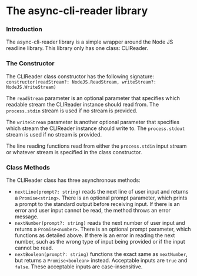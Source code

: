 # The async-cli-reader library
### Introduction
The async-cli-reader library is a simple wrapper around the Node JS readline library. This library only has one class: CLIReader.

### The Constructor
The CLIReader class constructor has the following signature:
`constructor(readStream?: NodeJS.ReadStream, writeStream?: NodeJS.WriteStream)`  

The `readStream` parameter is an optional parameter that specifies which readable stream the CLIReader instance should read from. The `process.stdin` stream is used if no stream is provided. 

The `writeStream` parameter is another optional parameter that specifies which stream the CLIReader instance should write to. The `process.stdout` stream is used if no stream is provided.

The line reading functions read from either the `process.stdin` input stream or whatever stream is specified in the class constructor.

### Class Methods
The CLIReader class has three asynchronous methods:
* `nextLine(prompt?: string)` reads the next line of user input and returns a `Promise<string>`. There is an optional prompt parameter, which prints a prompt to the standard output before receiving input. If there is an error and user input cannot be read, the method throws an error message.
* `nextNumber(prompt?: string)` reads the next number of user input and returns a `Promise<number>`. There is an optional prompt parameter, which functions as detailed above. If there is an error in reading the next number, such as the wrong type of input being provided or if the input cannot be read.
* `nextBoolean(prompt?: string)` functions the exact same as `nextNumber`, but returns a `Promise<boolean>` instead. Acceptable inputs are `true` and `false`. These acceptable inputs are case-insensitive.
